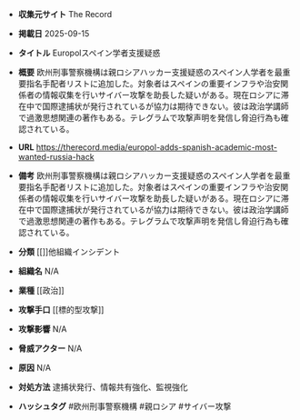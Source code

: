 - **収集元サイト**
The Record

- **掲載日**
2025-09-15

- **タイトル**
Europolスペイン学者支援疑惑

- **概要**
欧州刑事警察機構は親ロシアハッカー支援疑惑のスペイン人学者を最重要指名手配者リストに追加した。対象者はスペインの重要インフラや治安関係者の情報収集を行いサイバー攻撃を助長した疑いがある。現在ロシアに滞在中で国際逮捕状が発行されているが協力は期待できない。彼は政治学講師で過激思想関連の著作もある。テレグラムで攻撃声明を発信し脅迫行為も確認されている。

- **URL**
https://therecord.media/europol-adds-spanish-academic-most-wanted-russia-hack

- **備考**
欧州刑事警察機構は親ロシアハッカー支援疑惑のスペイン人学者を最重要指名手配者リストに追加した。対象者はスペインの重要インフラや治安関係者の情報収集を行いサイバー攻撃を助長した疑いがある。現在ロシアに滞在中で国際逮捕状が発行されているが協力は期待できない。彼は政治学講師で過激思想関連の著作もある。テレグラムで攻撃声明を発信し脅迫行為も確認されている。

- **分類**
[[]]他組織インシデント

- **組織名**
N/A

- **業種**
[[政治]]

- **攻撃手口**
[[標的型攻撃]]

- **攻撃影響**
N/A

- **脅威アクター**
N/A

- **原因**
N/A

- **対処方法**
逮捕状発行、情報共有強化、監視強化

- **ハッシュタグ**
#欧州刑事警察機構 #親ロシア #サイバー攻撃
